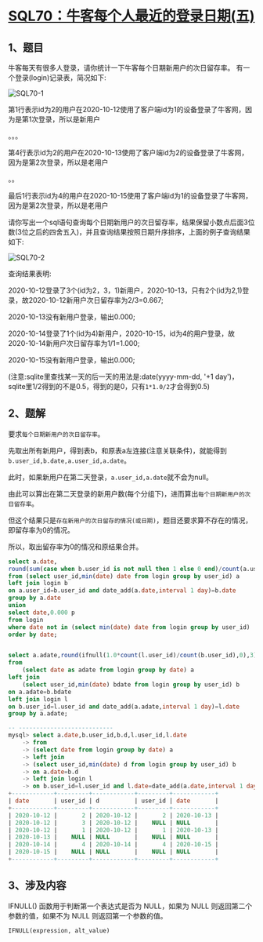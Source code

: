 # [SQL70：牛客每个人最近的登录日期(五)](https://www.nowcoder.com/practice/ea0c56cd700344b590182aad03cc61b8?tpId=82&&tqId=35088&rp=1&ru=/ta/sql&qru=/ta/sql/question-ranking)

## 1、题目

牛客每天有很多人登录，请你统计一下牛客每个日期新用户的次日留存率。
有一个登录(login)记录表，简况如下:

![SQL70-1](./image/SQL70-1.png)

第1行表示id为2的用户在2020-10-12使用了客户端id为1的设备登录了牛客网，因为是第1次登录，所以是新用户

。。。

第4行表示id为2的用户在2020-10-13使用了客户端id为2的设备登录了牛客网，因为是第2次登录，所以是老用户

。。

最后1行表示id为4的用户在2020-10-15使用了客户端id为1的设备登录了牛客网，因为是第2次登录，所以是老用户



请你写出一个sql语句查询每个日期新用户的次日留存率，结果保留小数点后面3位数(3位之后的四舍五入)，并且查询结果按照日期升序排序，上面的例子查询结果如下:

![SQL70-2](./image/SQL70-2.png)

查询结果表明:

2020-10-12登录了3个(id为2，3，1)新用户，2020-10-13，只有2个(id为2,1)登录，故2020-10-12新用户次日留存率为2/3=0.667;

2020-10-13没有新用户登录，输出0.000;

2020-10-14登录了1个(id为4)新用户，2020-10-15，id为4的用户登录，故2020-10-14新用户次日留存率为1/1=1.000;

2020-10-15没有新用户登录，输出0.000;

(注意:sqlite里查找某一天的后一天的用法是:date(yyyy-mm-dd, '+1 day')，sqlite里1/2得到的不是0.5，得到的是0，只有`1*1.0/2`才会得到0.5)

## 2、题解

要求`每个日期新用户的次日留存率`。

先取出所有新用户，得到表b，和原表a左连接(注意关联条件)，就能得到`b.user_id,b.date,a.user_id,a.date`。

此时，如果新用户在第二天登录，`a.user_id,a.date`就不会为null。

由此可以算出在第二天登录的新用户数(每个分组下)，进而算出`每个日期新用户的次日留存率`。

但这个结果只是`存在新用户的次日留存的情况(或日期)`，题目还要求算不存在的情况，即留存率为0的情况。

所以，取出留存率为0的情况和原结果合并。

```sql
select a.date,
round(sum(case when b.user_id is not null then 1 else 0 end)/count(a.user_id),3) p
from (select user_id,min(date) date from login group by user_id) a
left join login b 
on a.user_id=b.user_id and date_add(a.date,interval 1 day)=b.date
group by a.date
union 
select date,0.000 p
from login 
where date not in (select min(date) date from login group by user_id)
order by date;


select a.adate,round(ifnull(1.0*count(l.user_id)/count(b.user_id),0),3) p
from 
    (select date as adate from login group by date) a 
left join 
    (select user_id,min(date) bdate from login group by user_id) b
on a.adate=b.bdate
left join login l 
on b.user_id=l.user_id and date_add(a.adate,interval 1 day)=l.date
group by a.adate;

-- ---------------------------
mysql> select a.date,b.user_id,b.d,l.user_id,l.date
    -> from 
    -> (select date from login group by date) a 
    -> left join 
    -> (select user_id,min(date) d from login group by user_id) b
    -> on a.date=b.d
    -> left join login l 
    -> on b.user_id=l.user_id and l.date=date_add(a.date,interval 1 day);
+------------+---------+------------+---------+------------+
| date       | user_id | d          | user_id | date       |
+------------+---------+------------+---------+------------+
| 2020-10-12 |       2 | 2020-10-12 |       2 | 2020-10-13 |
| 2020-10-12 |       3 | 2020-10-12 |    NULL | NULL       |
| 2020-10-12 |       1 | 2020-10-12 |       1 | 2020-10-13 |
| 2020-10-13 |    NULL | NULL       |    NULL | NULL       |
| 2020-10-14 |       4 | 2020-10-14 |       4 | 2020-10-15 |
| 2020-10-15 |    NULL | NULL       |    NULL | NULL       |
+------------+---------+------------+---------+------------+
```

## 3、涉及内容

IFNULL() 函数用于判断第一个表达式是否为 NULL，如果为 NULL 则返回第二个参数的值，如果不为 NULL 则返回第一个参数的值。

	IFNULL(expression, alt_value)